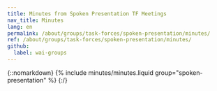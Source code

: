 ```yaml
---
title: Minutes from Spoken Presentation TF Meetings
nav_title: Minutes
lang: en
permalink: /about/groups/task-forces/spoken-presentation/minutes/
ref: /about/groups/task-forces/spoken-presentation/minutes/
github:
  label: wai-groups
---
```


{::nomarkdown}
{% include minutes/minutes.liquid group="spoken-presentation" %}
{:/}